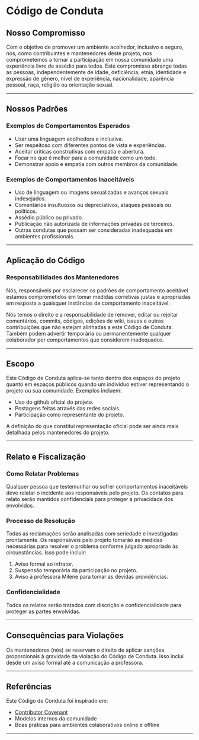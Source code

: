 # Código de Conduta

## Nosso Compromisso

Com o objetivo de promover um ambiente acolhedor, inclusivo e seguro, nós, como contribuintes e mantenedores deste projeto, nos comprometemos a tornar a participação em nossa comunidade uma experiência livre de assédio para todos. Este compromisso abrange todas as pessoas, independentemente de idade, deficiência, etnia, identidade e expressão de gênero, nível de experiência, nacionalidade, aparência pessoal, raça, religião ou orientação sexual.

---

## Nossos Padrões

### Exemplos de Comportamentos Esperados

- Usar uma linguagem acolhedora e inclusiva.
- Ser respeitoso com diferentes pontos de vista e experiências.
- Aceitar críticas construtivas com empatia e abertura.
- Focar no que é melhor para a comunidade como um todo.
- Demonstrar apoio e empatia com outros membros da comunidade.

### Exemplos de Comportamentos Inaceitáveis

- Uso de linguagem ou imagens sexualizadas e avanços sexuais indesejados.
- Comentários insultuosos ou depreciativos, ataques pessoais ou políticos.
- Assédio público ou privado.
- Publicação não autorizada de informações privadas de terceiros.
- Outras condutas que possam ser consideradas inadequadas em ambientes profissionais.

---

## Aplicação do Código

### Responsabilidades dos Mantenedores

Nós, responsáveis por esclarecer os padrões de comportamento aceitável estamos comprometidos em tomar medidas corretivas justas e apropriadas em resposta a quaisquer instâncias de comportamento inaceitável.

Nós temos o direito e a responsabilidade de remover, editar ou rejeitar comentários, commits, códigos, edições de wiki, issues e outras contribuições que não estejam alinhadas a este Código de Conduta. Também podem advertir temporária ou permanentemente qualquer colaborador por comportamentos que considerem inadequados.

---

## Escopo

Este Código de Conduta aplica-se tanto dentro dos espaços do projeto quanto em espaços públicos quando um indivíduo estiver representando o projeto ou sua comunidade. Exemplos incluem:

- Uso do github oficial do projeto.
- Postagens feitas através das redes sociais.
- Participação como representante do projeto.

A definição do que constitui representação oficial pode ser ainda mais detalhada pelos mantenedores do projeto.

---

## Relato e Fiscalização

### Como Relatar Problemas

Qualquer pessoa que testemunhar ou sofrer comportamentos inaceitáveis deve relatar o incidente aos responsáveis pelo projeto. Os contatos para relato serão mantidos confidenciais para proteger a privacidade dos envolvidos.

### Processo de Resolução

Todas as reclamações serão analisadas com seriedade e investigadas prontamente. Os responsáveis pelo projeto tomarão as medidas necessárias para resolver o problema conforme julgado apropriado às circunstâncias. Isso pode incluir:

1. Aviso formal ao infrator.
2. Suspensão temporária da participação no projeto.
3. Aviso à professora Milene para tomar as devidas providências.

### Confidencialidade

Todos os relatos serão tratados com discrição e confidencialidade para proteger as partes envolvidas.

---

## Consequências para Violações

Os mantenedores (nós) se reservam o direito de aplicar sanções proporcionais à gravidade da violação do Código de Conduta. Isso inclui desde um aviso formal até a comunicação a professora.

---

## Referências

Este Código de Conduta foi inspirado em:
- [Contributor Covenant](https://www.contributor-covenant.org/version/2/0/code_of_conduct.html)
- Modelos internos da comunidade
- Boas práticas para ambientes colaborativos online e offline

---
